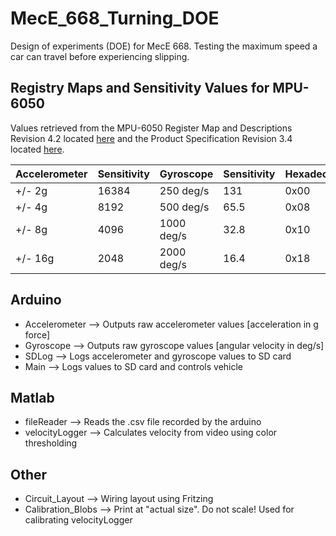 # MecE_668_Turning_DOE

Design of experiments (DOE) for MecE 668. Testing the maximum speed a car can travel before experiencing slipping.

## Registry Maps and Sensitivity Values for MPU-6050

Values retrieved from the MPU-6050 Register Map and Descriptions Revision 4.2 located [here](https://www.invensense.com/wp-content/uploads/2015/02/MPU-6000-Register-Map1.pdf) and the Product Specification Revision 3.4 located [here](https://www.invensense.com/wp-content/uploads/2015/02/MPU-6000-Datasheet1.pdf).

| Accelerometer | Sensitivity   | Gyroscope     | Sensitivity   | Hexadecimal   |  Binary       |
| ------------- | ------------- | ------------- | ------------- | ------------- | ------------- |
| +/- 2g	      | 16384	        | 250 deg/s     | 131           | 0x00	        | 00000000      |
| +/- 4g	      | 8192 	        | 500 deg/s     | 65.5          | 0x08	        | 00001000      |
| +/- 8g        | 4096	        | 1000 deg/s    | 32.8          | 0x10	        | 00010000      |
| +/- 16g	      | 2048	        | 2000 deg/s    | 16.4          | 0x18	        | 00011000      |

## Arduino
* Accelerometer --> Outputs raw accelerometer values [acceleration in g force]
* Gyroscope --> Outputs raw gyroscope values [angular velocity in deg/s]
* SDLog --> Logs accelerometer and gyroscope values to SD card
* Main --> Logs values to SD card and controls vehicle

## Matlab
* fileReader --> Reads the .csv file recorded by the arduino
* velocityLogger --> Calculates velocity from video using color thresholding

## Other
* Circuit_Layout --> Wiring layout using Fritzing
* Calibration_Blobs --> Print at "actual size". Do not scale! Used for calibrating velocityLogger
